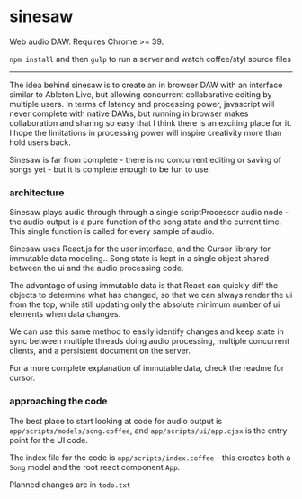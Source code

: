 # sinesaw #

Web audio DAW.  Requires Chrome >= 39.

`npm install` and then `gulp` to run a server and watch coffee/styl source files


---


The idea behind sinesaw is to create an in browser DAW with an interface similar
to Ableton Live, but allowing concurrent collabarative editing by multiple
users.  In terms of latency and processing power, javascript will never complete
with native DAWs, but running in browser makes collaboration and sharing so easy
that I think there is an exciting place for it.  I hope the limitations in
processing power will inspire creativity more than hold users back.

Sinesaw is far from complete - there is no concurrent editing or saving of songs
yet - but it is complete enough to be fun to use.


### architecture

Sinesaw plays audio through through a single scriptProcessor audio node - the
audio output is a pure function of the song state and the current time.  This
single function is called for every sample of audio.

Sinesaw uses React.js for the user interface, and the Cursor library for
immutable data modeling.. Song state is kept in a single object shared between
the ui and the audio processing code.

The advantage of using immutable data is that React can quickly diff the objects
to determine what has changed, so that we can always render the ui from the top,
while still updating only the absolute minimum number of ui elements when
data changes.

We can use this same method to easily identify changes and keep state in sync
between multiple threads doing audio processing, multiple concurrent clients,
and a persistent document on the server.

For a more complete explanation of immutable data, check the readme for cursor.


### approaching the code

The best place to start looking at code for audio output is
`app/scripts/models/song.coffee`, and `app/scripts/ui/app.cjsx` is the entry
point for the UI code.

The index file for the code is `app/scripts/index.coffee` - this creates both a
`Song` model and the root react component `App`.

Planned changes are in `todo.txt`
